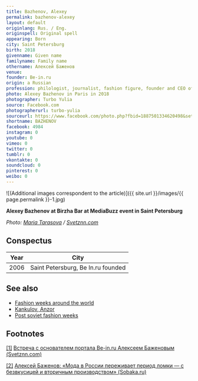 ```yaml
---
title: Bazhenov, Alexey
permalink: bazhenov-alexey
layout: default
originlang: Rus. / Eng.
originspell: Original spell
appearing: Born
city: Saint Petersburg
birth: 2018
givenname: Given name
familyname: Family name
othername: Алексей Баженов
venue:
founder: Be-in.ru
origin: a Russian
profession: philologist, journalist, fashion figure, founder and CEO of Be-in.ru, Be In Open and Be In Open Film Festival
photo: Alexey Bazhenov in Paris in 2018
photographer: Turbo Yulia
source: Facebook.com
photographerurl: turbo-yulia
sourceurl: https://www.facebook.com/photo.php?fbid=1887501334620498&set=t.100000220400166&type=3&theater
shortname: BAZHENOV
facebook: 4984
instagram: 0
youtube: 0
vimeo: 0
twitter: 0
tumblr: 0
vkontakte: 0
soundcloud: 0
pinterest: 0
weibo: 0
---
```


<!---
To edit top block see
icon "Meta Data"
on right menu
Full edit instructions
indexmod.gq/edit
-->

![(Additional images correspondent to the article)]({{ site.url }}/images/{{ page.permalink }}-1.jpg)

**Alexey Bazhenov at Birzha Bar at MediaBuzz event in Saint Petersburg**

*Photo: [Maria Tarasova](http://svetznn.com/vstrecha-s-osnovatelem-portala-be-in-ru-alekseem-bazhenovym-2/) / [Svetznn.com](http://svetznn.com/vstrecha-s-osnovatelem-portala-be-in-ru-alekseem-bazhenovym-2/)*

## Сonspectus

|Year|City|
|-|-|
|2006|Saint Petersburg, Be In.ru founded|

## See also

+ [Fashion weeks around the world](fashion-weeks-around-the-world)
+ [Kankulov, Anzor](kankulov-anzor)
+ [Post soviet fashion weeks](post-soviet-fashion-weeks)

## Footnotes

[[1]](#a1) <span id="f1"></span> [Встреча с основателем портала Be-in.ru Алексеем Баженовым (Svetznn.com)](http://svetznn.com/vstrecha-s-osnovatelem-portala-be-in-ru-alekseem-bazhenovym-2/)

[[2]](#a2) <span id="f2"></span> [Алексей Баженов: «Мода в России переживает период ломки — с безвкусицей и вторичным производством» (Sobaka.ru)](http://www.sobaka.ru/fashion/heroes/78811)
